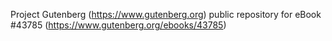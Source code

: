 Project Gutenberg (https://www.gutenberg.org) public repository for eBook #43785 (https://www.gutenberg.org/ebooks/43785)
